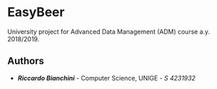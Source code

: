# EasyBeer
University project for Advanced Data Management (ADM) course a.y. 2018/2019.

## Authors
* **<i>Riccardo Bianchini</i>** - Computer Science, UNIGE - *S 4231932*
